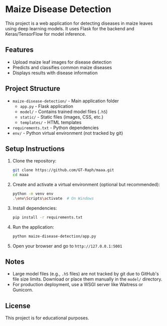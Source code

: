 # Maize Disease Detection

This project is a web application for detecting diseases in maize leaves using deep learning models. It uses Flask for the backend and Keras/TensorFlow for model inference.

## Features
- Upload maize leaf images for disease detection
- Predicts and classifies common maize diseases
- Displays results with disease information

## Project Structure
- `maize-disease-detection/` - Main application folder
  - `app.py` - Flask application
  - `model/` - Contains trained model files (`.h5`)
  - `static/` - Static files (images, CSS, etc.)
  - `templates/` - HTML templates
- `requirements.txt` - Python dependencies
- `env/` - Python virtual environment (not tracked by git)

## Setup Instructions
1. Clone the repository:
   ```sh
   git clone https://github.com/GT-Raph/maaa.git
   cd maaa
   ```
2. Create and activate a virtual environment (optional but recommended):
   ```sh
   python -m venv env
   .\env\Scripts\activate  # On Windows
   ```
3. Install dependencies:
   ```sh
   pip install -r requirements.txt
   ```
4. Run the application:
   ```sh
   python maize-disease-detection/app.py
   ```
5. Open your browser and go to `http://127.0.0.1:5001`

## Notes
- Large model files (e.g., `.h5` files) are not tracked by git due to GitHub's file size limits. Download or place them manually in the `model/` directory.
- For production deployment, use a WSGI server like Waitress or Gunicorn.

## License
This project is for educational purposes.
